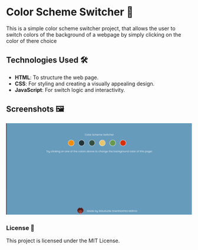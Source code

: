 # Color Scheme Switcher 🎨

This is a simple color scheme switcher project, that allows the user to switch colors of the background of a webpage by simply clicking on the color of there choice

## Technologies Used 🛠️

- **HTML**: To structure the web page.
- **CSS**: For styling and creating a visually appealing design.
- **JavaScript**: For switch logic and interactivity.


## Screenshots 🖼️
 ![my screenshot](./images/Screenshot%20from%202024-12-12%2016-08-27.png)


### License 📄

This project is licensed under the MIT License.
